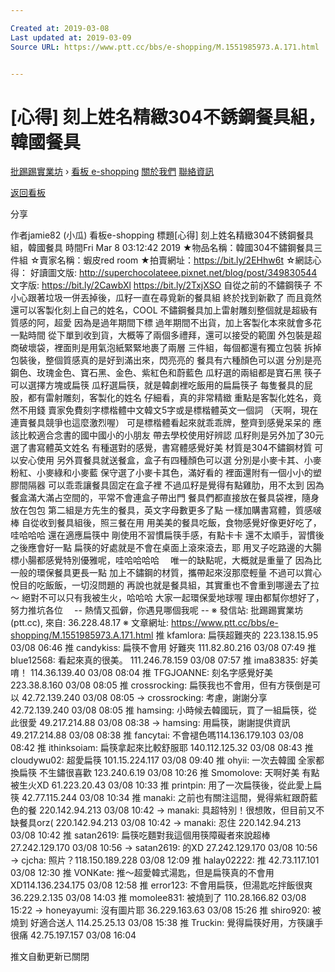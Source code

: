 ```yaml
---

Created at: 2019-03-08
Last updated at: 2019-03-09
Source URL: https://www.ptt.cc/bbs/e-shopping/M.1551985973.A.171.html


---
```


# [心得] 刻上姓名精緻304不銹鋼餐具組，韓國餐具


[批踢踢實業坊](https://www.ptt.cc/bbs/) › [看板 e-shopping](https://www.ptt.cc/bbs/e-shopping/index.html) [關於我們](https://www.ptt.cc/about.html) [聯絡資訊](https://www.ptt.cc/contact.html)

[返回看板](https://www.ptt.cc/bbs/e-shopping/index.html)

分享

作者jamie82 (小瓜)
看板e-shopping
標題\[心得\] 刻上姓名精緻304不銹鋼餐具組，韓國餐具
時間Fri Mar 8 03:12:42 2019
★物品名稱：韓國304不鏽鋼餐具三件組 ☆賣家名稱：蝦皮red room ★拍賣網址：<https://bit.ly/2EHhw6t> ☆網誌心得： 好讀圖文版: <http://superchocolateee.pixnet.net/blog/post/349830544> 文字版: <https://bit.ly/2CawbXl> <https://bit.ly/2TxjXSO> 自從之前的不鏽鋼筷子 不小心跟著垃圾一併丟掉後，瓜籽一直在尋覓新的餐具組 終於找到新歡了 而且竟然還可以客製化刻上自己的姓名，COOL 不鏽鋼餐具加上雷射雕刻整個就是超級有質感的阿，超愛 因為是過年期間下標 過年期間不出貨，加上客製化本來就會多花一點時間 從下單到收到貨，大概等了兩個多禮拜，還可以接受的範圍 外包裝是超商破壞袋，裡面則是用氣泡紙緊緊地裹了兩層 三件組，每個都還有獨立包裝 拆掉包裝後，整個質感真的是好到滿出來，閃亮亮的 餐具有六種顏色可以選 分別是亮鋼色、玫瑰金色、寶石黑、金色、紫紅色和蔚藍色 瓜籽選的兩組都是寶石黑 筷子可以選擇方塊或扁筷 瓜籽選扁筷，就是韓劇裡吃飯用的扁扁筷子 每隻餐具的屁股，都有雷射雕刻，客製化的姓名 仔細看，真的非常精緻 重點是客製化姓名，竟然不用錢 賣家免費刻字標楷體中文韓文5字或是標楷體英文一個詞 （天啊，現在連賣餐具競爭也這麼激烈喔） 可是標楷體看起來就乖乖牌，整齊到感覺呆呆的 應該比較適合念書的國中國小的小朋友 帶去學校使用好辨認 瓜籽則是另外加了30元選了書寫體英文姓名 有種選對的感覺，書寫體感覺好美 材質是304不鏽鋼材質 可以安心使用 另外買餐具就送餐盒，盒子有四種顏色可以選 分別是小麥卡其、小麥粉紅、小麥綠和小麥藍 保守選了小麥卡其色，滿好看的 裡面還附有一個小小的塑膠間隔器 可以乖乖讓餐具固定在盒子裡 不過瓜籽是覺得有點雞肋，用不太到 因為餐盒滿大滿占空間的，平常不會連盒子帶出門 餐具們都直接放在餐具袋裡，隨身放在包包 第二組是方先生的餐具，英文字母數更多了點 一樣加購書寫體，質感啵棒 自從收到餐具組後，照三餐在用 用美美的餐具吃飯，食物感覺好像更好吃了，哇哈哈哈 還在適應扁筷中 剛使用不習慣扁筷手感，有點卡卡 還不太順手，習慣後之後應會好一點 扁筷的好處就是不會在桌面上滾來滾去，耶 用叉子吃路邊的大腸標小腸都感覺特別優雅呢，哇哈哈哈哈　 唯一的缺點呢，大概就是重量了 因為比一般的環保餐具更長一點 加上不鏽鋼的材質，攜帶起來沒那麼輕量 不過可以賞心悅目的吃飯飯，一切沒問題的 再說也就是餐具組，其實重也不會重到哪邊去了拉～ 絕對不可以只有我被生火，哈哈哈 大家一起環保愛地球喔 理由都幫你想好了，努力推坑各位　 -- 熱情又孤僻，你遇見哪個我呢 -- ※ 發信站: 批踢踢實業坊(ptt.cc), 來自: 36.228.48.17 ※ 文章網址: <https://www.ptt.cc/bbs/e-shopping/M.1551985973.A.171.html>
推 kfamlora: 扁筷超難夾的 223.138.15.95 03/08 06:46
推 candykiss: 扁筷不會用 好難夾 111.82.80.216 03/08 07:49
推 blue12568: 看起來真的很美。 111.246.78.159 03/08 07:57
推 ima83835: 好美唷！ 114.36.139.40 03/08 08:04
推 TFGJOANNE: 刻名字感覺好美 223.38.8.160 03/08 08:05
推 crossrocking: 扁筷我也不會用，但有方筷倒是可以 42.72.139.240 03/08 08:05
→ crossrocking: 考慮，謝謝分享 42.72.139.240 03/08 08:05
推 hamsing: 小時候去韓國玩，買了一組扁筷，從此很愛 49.217.214.88 03/08 08:38
→ hamsing: 用扁筷，謝謝提供資訊 49.217.214.88 03/08 08:38
推 fancytai: 不會褪色嗎114.136.179.103 03/08 08:42
推 ithinksoiam: 扁筷拿起來比較舒服耶 140.112.125.32 03/08 08:43
推 cloudywu02: 超愛扁筷 101.15.224.117 03/08 09:40
推 ohyii: 一次去韓國 全家都換扁筷 不生鏽很喜歡 123.240.6.19 03/08 10:26
推 Smomolove: 天啊好美 有點被生火XD 61.223.20.43 03/08 10:33
推 printpin: 用了一次扁筷後，從此愛上扁筷 42.77.115.244 03/08 10:34
推 manaki: 之前也有關注這間，覺得紫紅跟蔚藍色的餐 220.142.94.213 03/08 10:42
→ manaki: 具超特別！很想敗，但目前又不缺餐具orz( 220.142.94.213 03/08 10:42
→ manaki: 忍住 220.142.94.213 03/08 10:42
推 satan2619: 扁筷吃麵對我這個用筷障礙者來說超棒 27.242.129.170 03/08 10:56
→ satan2619: 的XD 27.242.129.170 03/08 10:56
→ cjcha: 照片？118.150.189.228 03/08 12:09
推 halay02222: 推 42.73.117.101 03/08 12:30
推 VONKate: 推～超愛韓式湯匙，但是扁筷真的不會用XD114.136.234.175 03/08 12:58
推 error123: 不會用扁筷，但湯匙吃拌飯很爽 36.229.2.135 03/08 14:03
推 momolee831: 被燒到了 110.28.166.82 03/08 15:22
→ honeyayumi: 沒有圖片耶 36.229.163.63 03/08 15:26
推 shiro920: 被燒到 好適合送人 114.25.25.13 03/08 15:38
推 Truckin: 覺得扁筷好用，方筷讓手很痛 42.75.197.157 03/08 16:04

推文自動更新已關閉

